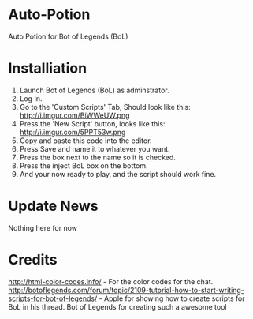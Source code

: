 Auto-Potion
===========

Auto Potion for Bot of Legends (BoL)

Installiation
=============
1) Launch Bot of Legends (BoL) as adminstrator.
2) Log In.
3) Go to the 'Custom Scripts' Tab, Should look like this: http://i.imgur.com/BiWWeUW.png
4) Press the 'New Script' button, looks like this: http://i.imgur.com/5PPT53w.png
5) Copy and paste this code into the editor. 
6) Press Save and name it to whatever you want.
7) Press the box next to the name so it is checked.
8) Press the inject BoL box on the bottom. 
9) And your now ready to play, and the script should work fine.

Update News
===========
Nothing here for now

Credits
=======
http://html-color-codes.info/ - For the color codes for the chat.
http://botoflegends.com/forum/topic/2109-tutorial-how-to-start-writing-scripts-for-bot-of-legends/ - Apple for showing how to create scripts for BoL in his thread.
Bot of Legends for creating such a awesome tool

